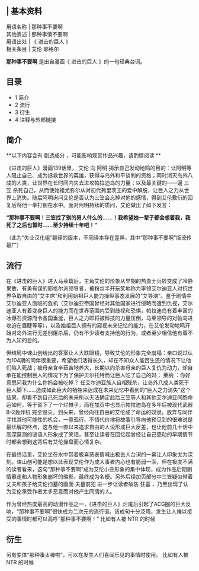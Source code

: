 |  **基本资料**  
---  
用语名称  |  那种事不要啊   
其他表述  |  那种事情不要啊   
用语出处  |  《  进击的巨人  》   
相关条目  |  艾伦·耶格尔   
  
**那种事不要啊** 是出自漫画《  进击的巨人  》的一句经典台词。

##  目录

  * 1  简介 
  * 2  流行 
  * 3  衍生 
  * 4  注释与外部链接 

##  简介

**以下内容含有 剧透成分  ，可能影响观赏作品兴趣，请酌情阅读 **

《进击的巨人》漫画139话里，  艾伦  向  阿明
揭示自己发动地鸣的目的：让阿明等人阻止自己、成为拯救世界的英雄，获得与岛外和平谈判的资格；同时消灭岛外八成的人类，让世界在长时间内失去进攻帕拉迪岛的力量；以及最关键的——逼
三笠
杀死自己，从而使始祖尤弥尔从对初代弗里茨王的爱中解脱，让巨人之力从世界上消失。随后阿明询问艾伦是否认为三笠会忘掉对他的感情，得到艾伦敷衍的回复后将他一拳打倒在水中。面对阿明持续的质问，艾伦做出了如下发言：  
  
**“那种事不要啊！三笠找了别的男人什么的……！我希望她一辈子都会想着我，我死了之后也暂时……至少持续十年吧！”**  
  
（此为“失业汉化组”翻译的版本，不同译本存在差异，其中“那种事不要啊”版流传最广）

##  流行

在《进击的巨人》进入马莱篇后，主角艾伦的形象从早期的热血士兵转变成了冷静果敢、有勇有谋的耶格尔派领导者，被粉丝半开玩笑地称为率领艾尔迪亚人对抗世界争取自由的“艾主席”和利用始祖巨人能力操纵事态发展的“艾导演”。鉴于剧情中艾尔迪亚人面临的危机（艾尔迪亚帝国曾经对其他国家进行侵略而遭到仇视，艾尔迪亚人有着变身巨人的能力而在世界范围内受到歧视和恐惧，帕拉迪岛有着丰富的冰爆石资源而令各国垂涎，巨人之力即将被科技的力量压倒，马莱领导的对帕岛进攻迫在眉睫等等），以及始祖巨人拥有的窥视未来记忆的能力，在艾伦发动地鸣开始对岛外进行无差别屠杀后，仍有不少读者支持他的行为，或者至少相信他有着不为人知的目的。  

但结局中谏山创给出的答案让人大跌眼镜，导致艾伦的形象完全崩塌：亲口说过认为104期的同伴很重要，希望他们活得长久，却在不知众人能否生还的情况下让他们陷入死战；被母亲含辛茹苦地养大，长期以向杀害母亲的巨人复仇为动力，却自承在能控制巨人的情况下为了保护贝尔托特而让巨人吃了自己的妈；
莱纳  ：你好意思问我为什么你妈会被吃掉？
任艾尔迪亚族人自相残杀，让岛外八成人类死于巨人脚下……造成如此巨大的牺牲来达成在未来记忆中看到的“巨人之力消失”这个结果，却看不到自己死后的未来所以无法确定此后三笠等人和其他艾尔迪亚同胞命运如何，等于留下了一个烂摊子，而在加页中也显示帕拉迪岛在多年后被现代武器
B-2轰炸机
完全毁灭。到头来，曾经向往自由的艾伦成了命运的奴隶，放弃与同伴寻找其他可能性的机会，一意孤行、不惜代价地将故事引导向他预见到的很难说是最优解的终点，这与他一直以来追求自由的人设形成巨大反差，也让他前几十话中高深莫测的谜语人形象成了笑话，甚至让读者在回忆起曾经让自己感动的早期情节时都会想到这背后有艾伦操盘而心情复杂。  

在最终话里，艾伦坐在水中带着极喜感表情喊出极丢人台词的一幕让人印象尤为深刻。谏山创可能是想以此表现艾伦作为成大事者内心也有脆弱一面，但在极度不满的读者看来，这句“那种事不要啊”成为艾伦小丑形象的集中体现，成为作品后期剧情暴走和人物形象崩坏的缩影，最终成为名梗。另外后续加页部分中三笠疑似带着丈夫和孩子给艾伦扫墓的画面
夫墓前犯  进一步让读者破防  狂喜  ，乃至出现了认为艾伦承受作者太多恶意而对他产生同情的人。

作为曾经热度最高的动漫作品之一，《进击的巨人》烂尾后引起了ACG圈的巨大反响，“那种事不要啊”很快成为二次元的流行语。该成句十分泛用，发生让人难以接受的事情时都可以高呼“那种事不要啊！”
比如有人被  NTR  的时候

##  衍生

另有变体“那种事太棒啦”，可以在发生人们喜闻乐见的事情时使用。  比如有人被  NTR  的时候